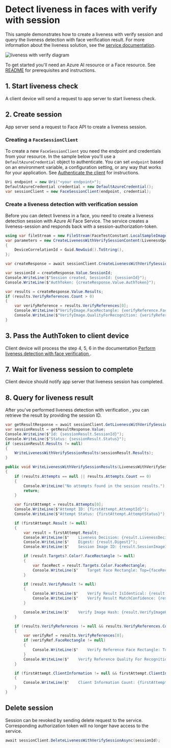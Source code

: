 # Detect liveness in faces with verify with session

This sample demonstrates how to create a liveness with verify session and query the liveness detection with face verification result. For more information about the liveness solution, see the [service documentation][face_liveness].

![liveness with verify diagram](https://learn.microsoft.com/en-us/azure/ai-services/computer-vision/media/liveness/liveness-verify-diagram.jpg)

To get started you'll need an Azure AI resource or a Face resource. See [README][README] for prerequisites and instructions.

## 1. Start liveness check

A client device will send a request to app server to start liveness check.

## 2. Create session

App server send a request to Face API to create a liveness session.

### Creating a `FaceSessionClient`

To create a new `FaceSessionClient` you need the endpoint and credentials from your resource. In the sample below you'll use a `DefaultAzureCredential` object to authenticate. You can set `endpoint` based on an environment variable, a configuration setting, or any way that works for your application. See [Authenticate the client][README_authticate] for instructions.

```C# Snippet:CreateFaceSessionClient
Uri endpoint = new Uri("<your endpoint>");
DefaultAzureCredential credential = new DefaultAzureCredential();
var sessionClient = new FaceSessionClient(endpoint, credential);
```

### Create a liveness detection with verification session

Before you can detect liveness in a face, you need to create a liveness detection session with Azure AI Face Service. The service creates a liveness-session and responds back with a session-authorization-token.

```C# Snippet:CreateLivenessWithVerifySessionAsync
using var fileStream = new FileStream(FaceTestConstant.LocalSampleImage, FileMode.Open, FileAccess.Read);
var parameters = new CreateLivenessWithVerifySessionContent(LivenessOperationMode.Passive, fileStream)
{
    DeviceCorrelationId = Guid.NewGuid().ToString(),
};

var createResponse = await sessionClient.CreateLivenessWithVerifySessionAsync(parameters);

var sessionId = createResponse.Value.SessionId;
Console.WriteLine($"Session created, SessionId: {sessionId}");
Console.WriteLine($"AuthToken: {createResponse.Value.AuthToken}");

var results = createResponse.Value.Results;
if (results.VerifyReferences.Count > 0)
{
    var verifyReference = results.VerifyReferences[0];
    Console.WriteLine($"VerifyImage.FaceRectangle: {verifyReference.FaceRectangle.Top}, {verifyReference.FaceRectangle.Left}, {verifyReference.FaceRectangle.Width}, {verifyReference.FaceRectangle.Height}");
    Console.WriteLine($"VerifyImage.QualityForRecognition: {verifyReference.QualityForRecognition}");
}
```

## 3. Pass the AuthToken to client device

Client device will process the step 4, 5, 6 in the documentation [Perform liveness detection with face verification
][perform_liveness_detection_with_face_verification].

## 7. Wait for liveness session to complete

Client device should notify app server that liveness session has completed.

## 8. Query for liveness result

After you've performed liveness detection with verification , you can retrieve the result by providing the session ID.

```C# Snippet:GetLivenessWithVerifySessionResultAsync
var getResultResponse = await sessionClient.GetLivenessWithVerifySessionResultAsync(sessionId);
var sessionResult = getResultResponse.Value;
Console.WriteLine($"Id: {sessionResult.SessionId}");
Console.WriteLine($"Status: {sessionResult.Status}");
if (sessionResult.Results != null)
{
    WriteLivenessWithVerifySessionResults(sessionResult.Results);
}
```

```C# Snippet:WriteLivenessWithVerifySessionResults
public void WriteLivenessWithVerifySessionResults(LivenessWithVerifySessionResults results)
{
    if (results.Attempts == null || results.Attempts.Count == 0)
    {
        Console.WriteLine("No attempts found in the session results.");
        return;
    }

    var firstAttempt = results.Attempts[0];
    Console.WriteLine($"Attempt ID: {firstAttempt.AttemptId}");
    Console.WriteLine($"Attempt Status: {firstAttempt.AttemptStatus}");

    if (firstAttempt.Result != null)
    {
        var result = firstAttempt.Result;
        Console.WriteLine($"    Liveness Decision: {result.LivenessDecision}");
        Console.WriteLine($"    Digest: {result.Digest}");
        Console.WriteLine($"    Session Image ID: {result.SessionImageId}");

        if (result.Targets?.Color?.FaceRectangle != null)
        {
            var faceRect = result.Targets.Color.FaceRectangle;
            Console.WriteLine($"    Target Face Rectangle: Top={faceRect.Top}, Left={faceRect.Left}, Width={faceRect.Width}, Height={faceRect.Height}");
        }

        if (result.VerifyResult != null)
        {
            Console.WriteLine($"    Verify Result IsIdentical: {result.VerifyResult.IsIdentical}");
            Console.WriteLine($"    Verify Result MatchConfidence: {result.VerifyResult.MatchConfidence}");
        }

        Console.WriteLine($"    Verify Image Hash: {result.VerifyImageHash}");
    }

    if (results.VerifyReferences != null && results.VerifyReferences.Count > 0)
    {
        var verifyRef = results.VerifyReferences[0];
        if (verifyRef.FaceRectangle != null)
        {
            Console.WriteLine($"    Verify Reference Face Rectangle: Top={verifyRef.FaceRectangle.Top}, Left={verifyRef.FaceRectangle.Left}, Width={verifyRef.FaceRectangle.Width}, Height={verifyRef.FaceRectangle.Height}");
        }
        Console.WriteLine($"    Verify Reference Quality For Recognition: {verifyRef.QualityForRecognition}");
    }

    if (firstAttempt.ClientInformation != null && firstAttempt.ClientInformation.Count > 0)
    {
        Console.WriteLine($"    Client Information Count: {firstAttempt.ClientInformation.Count}");
    }
}
```

## Delete session

Session can be revoked by sending delete request to the service. Corresponding authorization token will no longer have access to the service.

```C# Snippet:DeleteLivenessWithVerifySessionAsync
await sessionClient.DeleteLivenessWithVerifySessionAsync(sessionId);
```

[README]: https://github.com/Azure/azure-sdk-for-net/tree/main/sdk/face/Azure.AI.Vision.Face#getting-started
[README_authticate]: https://github.com/Azure/azure-sdk-for-net/tree/main/sdk/face/Azure.AI.Vision.Face#authenticate-the-client
[face_liveness]: https://learn.microsoft.com/azure/ai-services/computer-vision/tutorials/liveness
[perform_liveness_detection_with_face_verification]: https://learn.microsoft.com/azure/ai-services/computer-vision/tutorials/liveness#perform-liveness-detection-with-face-verification
